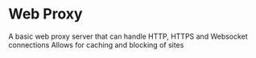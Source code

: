 # Web Proxy

A basic web proxy server that can handle HTTP, HTTPS and Websocket connections
Allows for caching and blocking of sites
